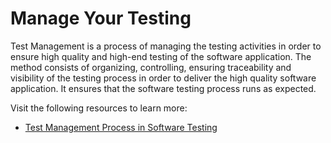 # Manage Your Testing

Test Management is a process of managing the testing activities in order to ensure high quality and high-end testing of the software application. The method consists of organizing, controlling, ensuring traceability and visibility of the testing process in order to deliver the high quality software application. It ensures that the software testing process runs as expected.

Visit the following resources to learn more:

- [Test Management Process in Software Testing](https://www.guru99.com/test-management-phases-a-complete-guide-for-testing-project.html)
